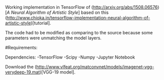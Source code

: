 Working implementation in TensorFlow of (http://arxiv.org/abs/1508.06576)[*A Neural Algorithm of Artistic Style*] based on this (http://www.chioka.in/tensorflow-implementation-neural-algorithm-of-artistic-style)[tutorial].

The code had to be modified as comparing to the source because some parameters were unmatching the model layers.

#Requirements:

Dependencies:
-TensorFlow
-Scipy
-Numpy
-Jupyter Notebook

Download the (http://www.vlfeat.org/matconvnet/models/imagenet-vgg-verydeep-19.mat)[VGG-19 model].


 
